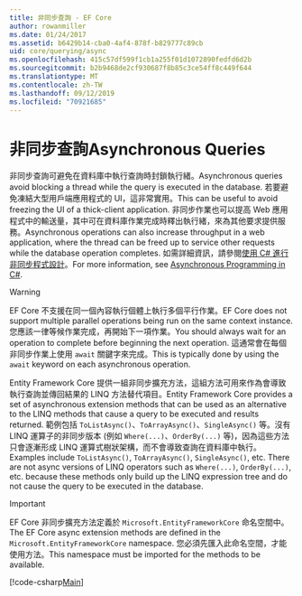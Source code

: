```yaml
---
title: 非同步查詢 - EF Core
author: rowanmiller
ms.date: 01/24/2017
ms.assetid: b6429b14-cba0-4af4-878f-b829777c89cb
uid: core/querying/async
ms.openlocfilehash: 415c57df599f1cb1a255f01d1072890fedfd6d2b
ms.sourcegitcommit: b2b9468de2cf930687f8b85c3ce54ff8c449f644
ms.translationtype: MT
ms.contentlocale: zh-TW
ms.lasthandoff: 09/12/2019
ms.locfileid: "70921685"
---
```

# <a name="asynchronous-queries"></a><span data-ttu-id="da2e8-102">非同步查詢</span><span class="sxs-lookup"><span data-stu-id="da2e8-102">Asynchronous Queries</span></span>

<span data-ttu-id="da2e8-103">非同步查詢可避免在資料庫中執行查詢時封鎖執行緒。</span><span class="sxs-lookup"><span data-stu-id="da2e8-103">Asynchronous queries avoid blocking a thread while the query is executed in the database.</span></span> <span data-ttu-id="da2e8-104">若要避免凍結大型用戶端應用程式的 UI，這非常實用。</span><span class="sxs-lookup"><span data-stu-id="da2e8-104">This can be useful to avoid freezing the UI of a thick-client application.</span></span> <span data-ttu-id="da2e8-105">非同步作業也可以提高 Web 應用程式中的輸送量，其中可在資料庫作業完成時釋出執行緒，來為其他要求提供服務。</span><span class="sxs-lookup"><span data-stu-id="da2e8-105">Asynchronous operations can also increase throughput in a web application, where the thread can be freed up to service other requests while the database operation completes.</span></span> <span data-ttu-id="da2e8-106">如需詳細資訊，請參閱[使用 C# 進行非同步程式設計](https://docs.microsoft.com/dotnet/csharp/async)。</span><span class="sxs-lookup"><span data-stu-id="da2e8-106">For more information, see [Asynchronous Programming in C#](https://docs.microsoft.com/dotnet/csharp/async).</span></span>

> [!WARNING]  
> <span data-ttu-id="da2e8-107">EF Core 不支援在同一個內容執行個體上執行多個平行作業。</span><span class="sxs-lookup"><span data-stu-id="da2e8-107">EF Core does not support multiple parallel operations being run on the same context instance.</span></span> <span data-ttu-id="da2e8-108">您應該一律等候作業完成，再開始下一項作業。</span><span class="sxs-lookup"><span data-stu-id="da2e8-108">You should always wait for an operation to complete before beginning the next operation.</span></span> <span data-ttu-id="da2e8-109">這通常會在每個非同步作業上使用 `await` 關鍵字來完成。</span><span class="sxs-lookup"><span data-stu-id="da2e8-109">This is typically done by using the `await` keyword on each asynchronous operation.</span></span>

<span data-ttu-id="da2e8-110">Entity Framework Core 提供一組非同步擴充方法，這組方法可用來作為會導致執行查詢並傳回結果的 LINQ 方法替代項目。</span><span class="sxs-lookup"><span data-stu-id="da2e8-110">Entity Framework Core provides a set of asynchronous extension methods that can be used as an alternative to the LINQ methods that cause a query to be executed and results returned.</span></span> <span data-ttu-id="da2e8-111">範例包括 `ToListAsync()`、`ToArrayAsync()`、`SingleAsync()` 等。沒有 LINQ 運算子的非同步版本 (例如 `Where(...)`、`OrderBy(...)` 等)，因為這些方法只會逐漸形成 LINQ 運算式樹狀架構，而不會導致查詢在資料庫中執行。</span><span class="sxs-lookup"><span data-stu-id="da2e8-111">Examples include `ToListAsync()`, `ToArrayAsync()`, `SingleAsync()`, etc. There are not async versions of LINQ operators such as `Where(...)`, `OrderBy(...)`, etc. because these methods only build up the LINQ expression tree and do not cause the query to be executed in the database.</span></span>

> [!IMPORTANT]  
> <span data-ttu-id="da2e8-112">EF Core 非同步擴充方法定義於 `Microsoft.EntityFrameworkCore` 命名空間中。</span><span class="sxs-lookup"><span data-stu-id="da2e8-112">The EF Core async extension methods are defined in the `Microsoft.EntityFrameworkCore` namespace.</span></span> <span data-ttu-id="da2e8-113">您必須先匯入此命名空間，才能使用方法。</span><span class="sxs-lookup"><span data-stu-id="da2e8-113">This namespace must be imported for the methods to be available.</span></span>

[!code-csharp[Main](../../../samples/core/Querying/Async/Sample.cs#Sample)]

